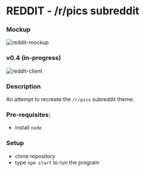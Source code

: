 # REDDIT - /r/pics subreddit

### Mockup
![reddit-mockup](https://user-images.githubusercontent.com/33905131/160718421-3557c199-3464-40b4-bfa8-609da85979f5.jpg)

### v0.4 (in-progress)

![reddit-client](https://user-images.githubusercontent.com/33905131/160715080-e9898652-bfbc-4dff-b142-6ac3a25c1ece.gif)

### Description
An attempt to recreate the `/r/pics` subreddit theme.

### Pre-requisites:
- install `node`

### Setup
- clone repository
- type `npm start` to run the program